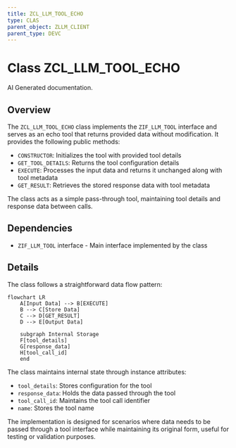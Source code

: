 ```yaml
---
title: ZCL_LLM_TOOL_ECHO
type: CLAS
parent_object: ZLLM_CLIENT
parent_type: DEVC
---
```


# Class ZCL_LLM_TOOL_ECHO

AI Generated documentation.

## Overview

The `ZCL_LLM_TOOL_ECHO` class implements the `ZIF_LLM_TOOL` interface and serves as an echo tool that returns provided data without modification. It provides the following public methods:

- `CONSTRUCTOR`: Initializes the tool with provided tool details
- `GET_TOOL_DETAILS`: Returns the tool configuration details
- `EXECUTE`: Processes the input data and returns it unchanged along with tool metadata
- `GET_RESULT`: Retrieves the stored response data with tool metadata

The class acts as a simple pass-through tool, maintaining tool details and response data between calls.

## Dependencies

- `ZIF_LLM_TOOL` interface - Main interface implemented by the class

## Details

The class follows a straightforward data flow pattern:

```mermaid
flowchart LR
    A[Input Data] --> B[EXECUTE]
    B --> C[Store Data]
    C --> D[GET_RESULT]
    D --> E[Output Data]
    
    subgraph Internal Storage
    F[tool_details]
    G[response_data]
    H[tool_call_id]
    end
```

The class maintains internal state through instance attributes:

- `tool_details`: Stores configuration for the tool
- `response_data`: Holds the data passed through the tool
- `tool_call_id`: Maintains the tool call identifier
- `name`: Stores the tool name

The implementation is designed for scenarios where data needs to be passed through a tool interface while maintaining its original form, useful for testing or validation purposes.
